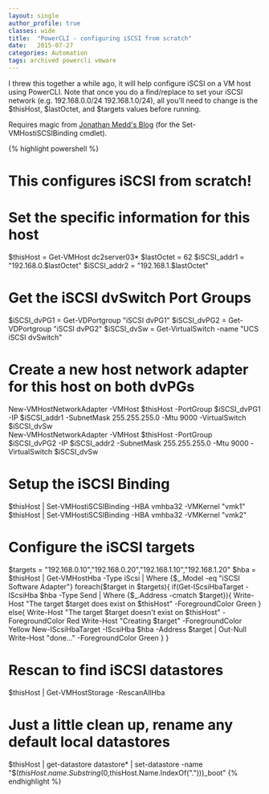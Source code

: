 ```yaml
---
layout: single
author_profile: true
classes: wide
title:  "PowerCLI - configuring iSCSI from scratch"
date:   2015-07-27
categories: Automation
tags: archived powercli vmware
---
```

I threw this together a while ago, it will help configure iSCSI on a VM host using PowerCLI. Note that once you do a find/replace to set your iSCSI network (e.g. 192.168.0.0/24 192.168.1.0/24), all you'll need to change is the $thisHost, $lastOctet, and $targets values before running.

Requires magic from [Jonathan Medd's Blog][1] (for the Set-VMHostiSCSIBinding cmdlet).

{% highlight powershell %}
# This configures iSCSI from scratch!

# Set the specific information for this host
$thisHost = Get-VMHost dc2server03*
$lastOctet = 62
$iSCSI_addr1 = "192.168.0.$lastOctet"
$iSCSI_addr2 = "192.168.1.$lastOctet"

# Get the iSCSI dvSwitch Port Groups
$iSCSI_dvPG1 = Get-VDPortgroup "iSCSI dvPG1"
$iSCSI_dvPG2 = Get-VDPortgroup "iSCSI dvPG2"
$iSCSI_dvSw  = Get-VirtualSwitch -name "UCS iSCSI dvSwitch"

# Create a new host network adapter for this host on both dvPGs
New-VMHostNetworkAdapter -VMHost $thisHost -PortGroup $iSCSI_dvPG1 -IP $iSCSI_addr1 -SubnetMask 255.255.255.0 -Mtu 9000 -VirtualSwitch $iSCSI_dvSw  
New-VMHostNetworkAdapter -VMHost $thisHost -PortGroup $iSCSI_dvPG2 -IP $iSCSI_addr2 -SubnetMask 255.255.255.0 -Mtu 9000 -VirtualSwitch $iSCSI_dvSw

# Setup the iSCSI Binding
$thisHost | Set-VMHostiSCSIBinding -HBA vmhba32 -VMKernel "vmk1"
$thisHost | Set-VMHostiSCSIBinding -HBA vmhba32 -VMKernel "vmk2"

# Configure the iSCSI targets
$targets = "192.168.0.10","192.168.0.20","192.168.1.10","192.168.1.20"
        $hba = $thisHost | Get-VMHostHba -Type iScsi | Where {$_.Model -eq "iSCSI Software Adapter"}
        foreach($target in $targets){
            if(Get-IScsiHbaTarget -IScsiHba $hba -Type Send | Where {$_.Address -cmatch $target}){
                Write-Host "The target $target does exist on $thisHost" -ForegroundColor Green
            }
            else{
                Write-Host "The target $target doesn't exist on $thisHost" -ForegroundColor Red
                Write-Host "Creating $target" -ForegroundColor Yellow
                New-IScsiHbaTarget -IScsiHba $hba -Address $target | Out-Null
                Write-Host "done..." -ForegroundColor Green
            }
        }

# Rescan to find iSCSI datastores
$thisHost | Get-VMHostStorage -RescanAllHba

# Just a little clean up, rename any default local datastores
$thisHost | get-datastore datastore* | set-datastore -name "$($thisHost.name.Substring(0,$thisHost.Name.IndexOf(".")))_boot"
{% endhighlight %}

[1]: http://www.jonathanmedd.net/2013/07/using-powercli-for-iscsi-vmkernel-port-binding.html
